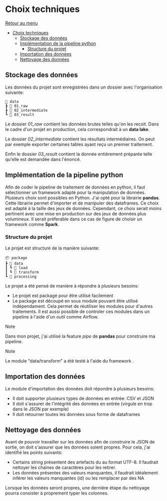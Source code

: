 # Choix techniques

[Retour au menu](./menu.md)

- [Choix techniques](#choix-techniques)
  - [Stockage des données](#stockage-des-données)
  - [Implémentation de la pipeline python](#implémentation-de-la-pipeline-python)
    - [Structure du projet](#structure-du-projet)
  - [Importation des données](#importation-des-données)
  - [Nettoyage des données](#nettoyage-des-données)

## Stockage des données

Les données du projet sont enregistrées dans un dossier avec l'organisation suivante:

```
📂 data
┣ 📂 01_raw
┣ 📂 02_intermediate
┗ 📂 03_result
```

Le dossier *01_raw* contient les données brutes telles qu'on les recoit. Dans le cadre d'un projet en production, cela correspondrait à un **data lake**.

Le dossier *02_intermediate* contient les résultats intermédiaires. On peut par exemple exporter certaines tables ayant reçu un premier traitement.

Enfin le dossier *03_result* contient la donnée entièrement préparée telle qu'elle est demandée dans l'énoncé.

## Implémentation de la pipeline python

Afin de coder le pipeline de traitement de données en python, il faut sélectionner un framework adapté pour la manipulation de données. Plusieurs choix sont possibles en Python. J'ai opté pour la librairie **pandas**. Cette librairie permet d'importer et de manipuler des dataframes. Ce choix est adapté à la taille des jeux de données. Cependant, ce choix serait moins pertinent avec une mise en production sur des jeux de données plus volumineux. Il serait préferable dans ce cas de figure de choisir un framework comme **Spark**.

### Structure du projet

Le projet est structuré de la manière suivante:

```
📦 package
┣ 📂 data
┃ ┗ 📂 load
┃ ┗ 📂 transform
┗ 📂 processing
```

Le projet a été pensé de manière à répondre à plusieurs besoins:

- Le projet est packagé pour être utilisé facilement
- Le package est découpé en sous module pouvant être utilisé indépendament. Cela permet de réutiliser les modules pour d'autres traitements. Il est aussi possible de controler ces modules dans un pipeline à l'aide d'un outil comme Airflow.

> [!NOTE]
> Dans mon projet, j'ai utilisé la feature *pipe* de **pandas** pour construire ma pipeline.


> [!NOTE]  
> Le module "data/transform" a été testé à l'aide du framework .

## Importation des données

Le module d'importation des données doit répondre à plusieurs besoins:

- Il doit supporter plusieurs types de données en entrée: CSV et JSON
- Il doit s'assurer de l'intégrité des données en entrée (virgule en trop dans le JSON par exemple)
- Il doit retourner toutes les données sous forme de dataframes

## Nettoyage des données

Avant de pouvoir travailler sur les données afin de construire le JSON de sortie, on doit s'assurer que les données soient propres. Pour cela, j'ai identifié les points suivants:

- Certains string présentent des artefacts du au format UTF-8. Il faudrait nettoyer les chaines de caractères pour les retirer.
- Les données présentes des valeurs manquantes, il faudrait idéalement inférer les valeurs manquantes (id) ou les remplacer par des NA

Lorsque les données seront propres, une dernière étape du nettoyage pourra consister à proprement typer les colonnes.
